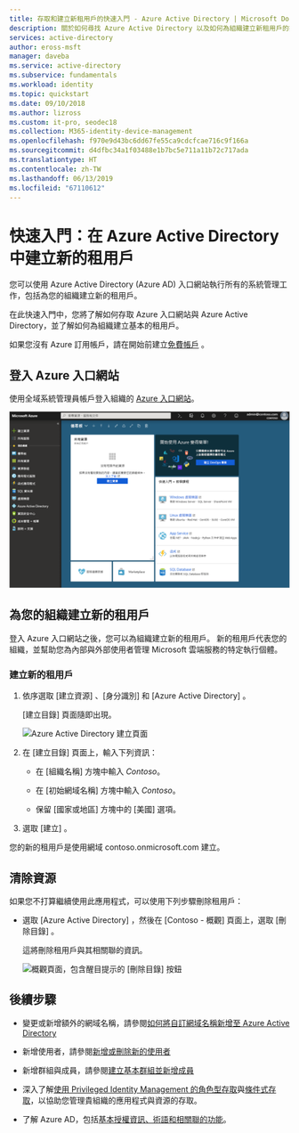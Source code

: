 ```yaml
---
title: 存取和建立新租用戶的快速入門 - Azure Active Directory | Microsoft Docs
description: 關於如何尋找 Azure Active Directory 以及如何為組織建立新租用戶的指示。
services: active-directory
author: eross-msft
manager: daveba
ms.service: active-directory
ms.subservice: fundamentals
ms.workload: identity
ms.topic: quickstart
ms.date: 09/10/2018
ms.author: lizross
ms.custom: it-pro, seodec18
ms.collection: M365-identity-device-management
ms.openlocfilehash: f970e9d43bc6dd67fe55ca9cdcfcae716c9f166a
ms.sourcegitcommit: d4dfbc34a1f03488e1b7bc5e711a11b72c717ada
ms.translationtype: HT
ms.contentlocale: zh-TW
ms.lasthandoff: 06/13/2019
ms.locfileid: "67110612"
---
```

# <a name="quickstart-create-a-new-tenant-in-azure-active-directory"></a>快速入門：在 Azure Active Directory 中建立新的租用戶
您可以使用 Azure Active Directory (Azure AD) 入口網站執行所有的系統管理工作，包括為您的組織建立新的租用戶。 

在此快速入門中，您將了解如何存取 Azure 入口網站與 Azure Active Directory，並了解如何為組織建立基本的租用戶。

如果您沒有 Azure 訂用帳戶，請在開始前建立[免費帳戶](https://azure.microsoft.com/free/) 。

## <a name="sign-in-to-the-azure-portal"></a>登入 Azure 入口網站
使用全域系統管理員帳戶登入組織的 [Azure 入口網站](https://portal.azure.com/)。

![包含 Azure AD 選項的 Azure 入口網站畫面](media/active-directory-access-create-new-tenant/azure-ad-portal.png)

## <a name="create-a-new-tenant-for-your-organization"></a>為您的組織建立新的租用戶
登入 Azure 入口網站之後，您可以為組織建立新的租用戶。 新的租用戶代表您的組織，並幫助您為內部與外部使用者管理 Microsoft 雲端服務的特定執行個體。

### <a name="to-create-a-new-tenant"></a>建立新的租用戶
1. 依序選取 [建立資源]  、[身分識別]  和 [Azure Active Directory]  。

    [建立目錄]  頁面隨即出現。

    ![Azure Active Directory 建立頁面](media/active-directory-access-create-new-tenant/azure-ad-create-new-tenant.png)

2.  在 [建立目錄]  頁面上，輸入下列資訊：
    
    - 在 [組織名稱]  方塊中輸入 _Contoso_。

    - 在 [初始網域名稱]  方塊中輸入 _Contoso_。

    - 保留 [國家或地區]  方塊中的 [美國]  選項。

3. 選取 [建立]  。

您的新的租用戶是使用網域 contoso.onmicrosoft.com 建立。

## <a name="clean-up-resources"></a>清除資源
如果您不打算繼續使用此應用程式，可以使用下列步驟刪除租用戶：

- 選取 [Azure Active Directory]  ，然後在 [Contoso - 概觀]  頁面上，選取 [刪除目錄]  。

    這將刪除租用戶與其相關聯的資訊。

    ![概觀頁面，包含醒目提示的 [刪除目錄] 按鈕](media/active-directory-access-create-new-tenant/azure-ad-delete-new-tenant.png)

## <a name="next-steps"></a>後續步驟
- 變更或新增額外的網域名稱，請參閱[如何將自訂網域名稱新增至 Azure Active Directory](add-custom-domain.md)

- 新增使用者，請參閱[新增或刪除新的使用者](add-users-azure-active-directory.md)

- 新增群組與成員，請參閱[建立基本群組並新增成員](active-directory-groups-create-azure-portal.md)

- 深入了解[使用 Privileged Identity Management 的角色型存取](../../role-based-access-control/pim-azure-resource.md)與[條件式存取](../../role-based-access-control/conditional-access-azure-management.md)，以協助您管理貴組織的應用程式與資源的存取。

- 了解 Azure AD，包括[基本授權資訊、術語和相關聯的功能](active-directory-whatis.md)。
